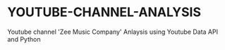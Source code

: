 # YOUTUBE-CHANNEL-ANALYSIS
Youtube channel 'Zee Music Company' Anlaysis using Youtube Data API and Python
